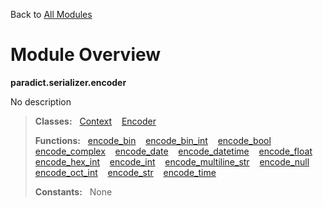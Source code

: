 Back to [All Modules](https://github.com/pyrustic/paradict/blob/master/docs/modules/README.md#readme)

# Module Overview

**paradict.serializer.encoder**
 
No description

> **Classes:** &nbsp; [Context](https://github.com/pyrustic/paradict/blob/master/docs/modules/content/paradict.serializer.encoder/content/classes/Context.md#class-context) &nbsp;&nbsp; [Encoder](https://github.com/pyrustic/paradict/blob/master/docs/modules/content/paradict.serializer.encoder/content/classes/Encoder.md#class-encoder)
>
> **Functions:** &nbsp; [encode\_bin](https://github.com/pyrustic/paradict/blob/master/docs/modules/content/paradict.serializer.encoder/content/functions.md#encode_bin) &nbsp;&nbsp; [encode\_bin\_int](https://github.com/pyrustic/paradict/blob/master/docs/modules/content/paradict.serializer.encoder/content/functions.md#encode_bin_int) &nbsp;&nbsp; [encode\_bool](https://github.com/pyrustic/paradict/blob/master/docs/modules/content/paradict.serializer.encoder/content/functions.md#encode_bool) &nbsp;&nbsp; [encode\_complex](https://github.com/pyrustic/paradict/blob/master/docs/modules/content/paradict.serializer.encoder/content/functions.md#encode_complex) &nbsp;&nbsp; [encode\_date](https://github.com/pyrustic/paradict/blob/master/docs/modules/content/paradict.serializer.encoder/content/functions.md#encode_date) &nbsp;&nbsp; [encode\_datetime](https://github.com/pyrustic/paradict/blob/master/docs/modules/content/paradict.serializer.encoder/content/functions.md#encode_datetime) &nbsp;&nbsp; [encode\_float](https://github.com/pyrustic/paradict/blob/master/docs/modules/content/paradict.serializer.encoder/content/functions.md#encode_float) &nbsp;&nbsp; [encode\_hex\_int](https://github.com/pyrustic/paradict/blob/master/docs/modules/content/paradict.serializer.encoder/content/functions.md#encode_hex_int) &nbsp;&nbsp; [encode\_int](https://github.com/pyrustic/paradict/blob/master/docs/modules/content/paradict.serializer.encoder/content/functions.md#encode_int) &nbsp;&nbsp; [encode\_multiline\_str](https://github.com/pyrustic/paradict/blob/master/docs/modules/content/paradict.serializer.encoder/content/functions.md#encode_multiline_str) &nbsp;&nbsp; [encode\_null](https://github.com/pyrustic/paradict/blob/master/docs/modules/content/paradict.serializer.encoder/content/functions.md#encode_null) &nbsp;&nbsp; [encode\_oct\_int](https://github.com/pyrustic/paradict/blob/master/docs/modules/content/paradict.serializer.encoder/content/functions.md#encode_oct_int) &nbsp;&nbsp; [encode\_str](https://github.com/pyrustic/paradict/blob/master/docs/modules/content/paradict.serializer.encoder/content/functions.md#encode_str) &nbsp;&nbsp; [encode\_time](https://github.com/pyrustic/paradict/blob/master/docs/modules/content/paradict.serializer.encoder/content/functions.md#encode_time)
>
> **Constants:** &nbsp; None
